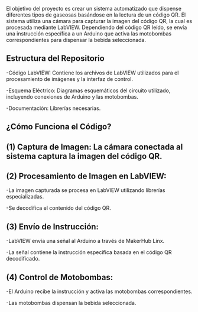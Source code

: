 El objetivo del proyecto es crear un sistema automatizado que dispense diferentes tipos de gaseosas basándose en la lectura de un código QR. El sistema utiliza una cámara para capturar 
la imagen del código QR, la cual es procesada mediante LabVIEW. Dependiendo del código QR leído, se envía una instrucción específica a un Arduino que activa las motobombas correspondientes
para dispensar la bebida seleccionada.

Estructura del Repositorio
--------------------------------------------------------------------------------------------------------------------------

   -Código LabVIEW: Contiene los archivos de LabVIEW utilizados para el procesamiento de imágenes y la interfaz de control.
     
   -Esquema Eléctrico: Diagramas esquemáticos del circuito utilizado, incluyendo conexiones de Arduino y las motobombas.
   
   -Documentación: Librerías necesarias.

¿Cómo Funciona el Código?
--------------------------------------------------------------------------------------------------------------------------


(1) Captura de Imagen: La cámara conectada al sistema captura la imagen del código QR.
--------------------------------------------------------------------------------------------------------------------------

(2) Procesamiento de Imagen en LabVIEW:
--------------------------------------------------------------------------------------------------------------------------

   -La imagen capturada se procesa en LabVIEW utilizando librerías especializadas.
   
   -Se decodifica el contenido del código QR.
 
(3) Envío de Instrucción:
--------------------------------------------------------------------------------------------------------------------------

   -LabVIEW envía una señal al Arduino a través de MakerHub Linx.
   
   -La señal contiene la instrucción específica basada en el código QR decodificado.
 
(4) Control de Motobombas:
--------------------------------------------------------------------------------------------------------------------------

   -El Arduino recibe la instrucción y activa las motobombas correspondientes.
   
   -Las motobombas dispensan la bebida seleccionada.
